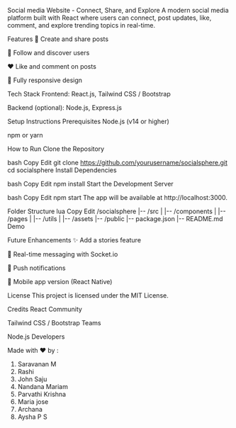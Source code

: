 Social media Website - Connect, Share, and Explore
A modern social media platform built with React where users can connect, post updates, like, comment, and explore trending topics in real-time.

Features
📝 Create and share posts

👥 Follow and discover users

❤️ Like and comment on posts

📱 Fully responsive design

Tech Stack
Frontend: React.js, Tailwind CSS / Bootstrap

Backend (optional): Node.js, Express.js


Setup Instructions
Prerequisites
Node.js (v14 or higher)

npm or yarn

How to Run
Clone the Repository

bash
Copy
Edit
git clone https://github.com/yourusername/socialsphere.git
cd socialsphere
Install Dependencies

bash
Copy
Edit
npm install
Start the Development Server

bash
Copy
Edit
npm start
The app will be available at http://localhost:3000.

Folder Structure
lua
Copy
Edit
/socialsphere
 |-- /src
 |    |-- /components
 |    |-- /pages
 |    |-- /utils
 |    |-- /assets
 |-- /public
 |-- package.json
 |-- README.md
Demo

Future Enhancements
✨ Add a stories feature

🧵 Real-time messaging with Socket.io

📢 Push notifications

📱 Mobile app version (React Native)

License
This project is licensed under the MIT License.

Credits
React Community

Tailwind CSS / Bootstrap Teams

Node.js Developers

Made with ❤️ by :
1. Saravanan M
2. Rashi
3. John Saju
4. Nandana Mariam
5. Parvathi Krishna
6. Maria jose
7. Archana
8. Aysha P S


